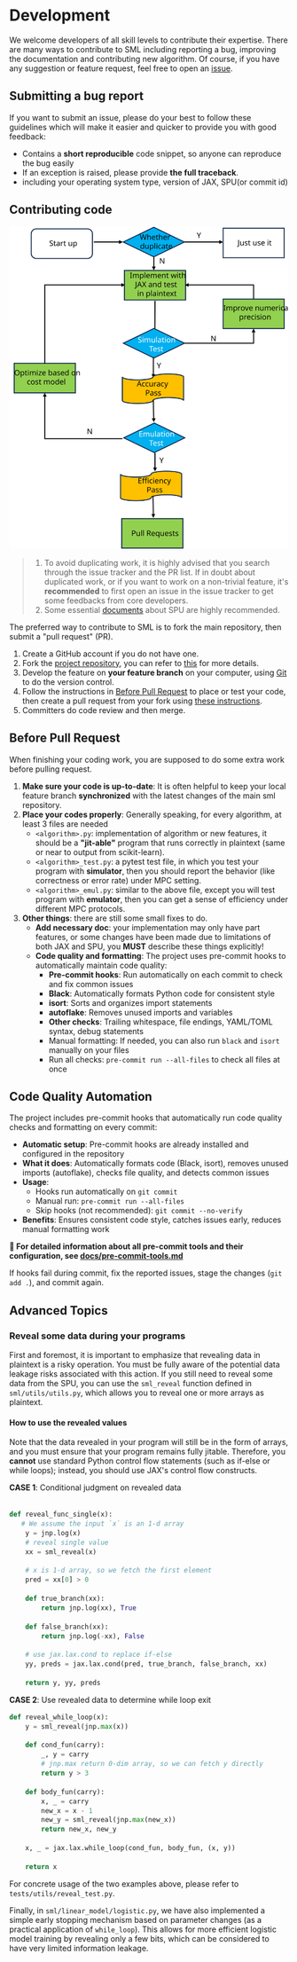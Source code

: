 # Development

We welcome developers of all skill levels to contribute their expertise.
There are many ways to contribute to SML including reporting a bug, improving the documentation and contributing new algorithm.
Of course, if you have any suggestion or feature request, feel free to open an [issue](https://github.com/secretflow/sml/issues).

## Submitting a bug report

If you want to submit an issue, please do your best to follow these guidelines which will make it easier and quicker to provide you with good feedback:

- Contains a **short reproducible** code snippet, so anyone can reproduce the bug easily
- If an exception is raised, please provide **the full traceback**.
- including your operating system type, version of JAX, SPU(or commit id)

## Contributing code

![sml develop paradigm](./sml_develop.svg)

> 1. To avoid duplicating work, it is highly advised that you search through the issue tracker and the PR list.
> If in doubt about duplicated work, or if you want to work on a non-trivial feature,
> it's **recommended** to first open an issue in the issue tracker to get some feedbacks from core developers.
> 2. Some essential [documents](https://www.secretflow.org.cn/docs/spu/latest/en-US) about SPU are highly recommended.

The preferred way to contribute to SML is to fork the main repository, then submit a "pull request" (PR).

1. Create a GitHub account if you do not have one.
2. Fork the [project repository](https://github.com/secretflow/sml), you can refer to [this](https://docs.github.com/en/get-started/quickstart/fork-a-repo) for more details.
3. Develop the feature on **your feature branch** on your computer, using [Git](https://docs.github.com/en/get-started/quickstart/set-up-git) to do the version control.
4. Follow the instructions in [Before Pull Request](<./CONTRIBUTING.md#Before Pull Request>) to place or test your code, then create a pull request from your fork using [these instructions](https://docs.github.com/en/pull-requests/collaborating-with-pull-requests/proposing-changes-to-your-work-with-pull-requests/creating-a-pull-request-from-a-fork).
5. Committers do code review and then merge.

## Before Pull Request

When finishing your coding work, you are supposed to do some extra work before pulling request.

1. **Make sure your code is up-to-date**: It is often helpful to keep your local feature branch **synchronized** with
the latest changes of the main sml repository.
2. **Place your codes properly**: Generally speaking, for every algorithm, at least 3 files are needed
   - `<algorithm>.py`: implementation of algorithm or new features, it should be a **"jit-able"** program that runs correctly in plaintext (same or near to output from scikit-learn).
   - `<algorithm>_test.py`: a pytest test file, in which you test your program with **simulator**, then you should report the behavior (like correctness or error rate) under MPC setting.
   - `<algorithm>_emul.py`: similar to the above file, except you will test program with **emulator**, then you can get a sense of efficiency under different MPC protocols.
3. **Other things**: there are still some small fixes to do.
   - **Add necessary doc**: your implementation may only have part features, or some changes have been made due to limitations of both JAX and SPU, you **MUST** describe these things explicitly!
   - **Code quality and formatting**: The project uses pre-commit hooks to automatically maintain code quality:
     - **Pre-commit hooks**: Run automatically on each commit to check and fix common issues
     - **Black**: Automatically formats Python code for consistent style
     - **isort**: Sorts and organizes import statements
     - **autoflake**: Removes unused imports and variables
     - **Other checks**: Trailing whitespace, file endings, YAML/TOML syntax, debug statements
     - Manual formatting: If needed, you can also run `black` and `isort` manually on your files
     - Run all checks: `pre-commit run --all-files` to check all files at once

## Code Quality Automation

The project includes pre-commit hooks that automatically run code quality checks and formatting on every commit:

- **Automatic setup**: Pre-commit hooks are already installed and configured in the repository
- **What it does**: Automatically formats code (Black, isort), removes unused imports (autoflake), checks file quality, and detects common issues
- **Usage**:
  - Hooks run automatically on `git commit`
  - Manual run: `pre-commit run --all-files`
  - Skip hooks (not recommended): `git commit --no-verify`
- **Benefits**: Ensures consistent code style, catches issues early, reduces manual formatting work

**📖 For detailed information about all pre-commit tools and their configuration, see [docs/pre-commit-tools.md](./docs/pre-commit-tools.md)**

If hooks fail during commit, fix the reported issues, stage the changes (`git add .`), and commit again.

## Advanced Topics

### Reveal some data during your programs

First and foremost, it is important to emphasize that revealing data in plaintext is a risky operation. You must be fully aware of the potential data leakage risks associated with this action.
If you still need to reveal some data from the SPU, you can use the `sml_reveal` function defined in `sml/utils/utils.py`, which allows you to reveal one or more arrays as plaintext.

#### How to use the revealed values

Note that the data revealed in your program will still be in the form of arrays, and you must ensure that your program remains fully jitable.
Therefore, you **cannot** use standard Python control flow statements (such as if-else or while loops); instead, you should use JAX's control flow constructs.

**CASE 1**: Conditional judgment on revealed data

```python

def reveal_func_single(x):
   # We assume the input `x` is an 1-d array
    y = jnp.log(x)
    # reveal single value
    xx = sml_reveal(x)

    # x is 1-d array, so we fetch the first element
    pred = xx[0] > 0

    def true_branch(xx):
        return jnp.log(xx), True

    def false_branch(xx):
        return jnp.log(-xx), False

    # use jax.lax.cond to replace if-else
    yy, preds = jax.lax.cond(pred, true_branch, false_branch, xx)

    return y, yy, preds
```

**CASE 2**: Use revealed data to determine while loop exit

```python
def reveal_while_loop(x):
    y = sml_reveal(jnp.max(x))

    def cond_fun(carry):
        _, y = carry
        # jnp.max return 0-dim array, so we can fetch y directly
        return y > 3

    def body_fun(carry):
        x, _ = carry
        new_x = x - 1
        new_y = sml_reveal(jnp.max(new_x))
        return new_x, new_y

    x, _ = jax.lax.while_loop(cond_fun, body_fun, (x, y))

    return x

```

For concrete usage of the two examples above, please refer to `tests/utils/reveal_test.py`.

Finally, in `sml/linear_model/logistic.py`, we have also implemented a simple early stopping mechanism based on parameter changes (as a practical application of `while_loop`). This allows for more efficient logistic model training by revealing only a few bits, which can be considered to have very limited information leakage.
